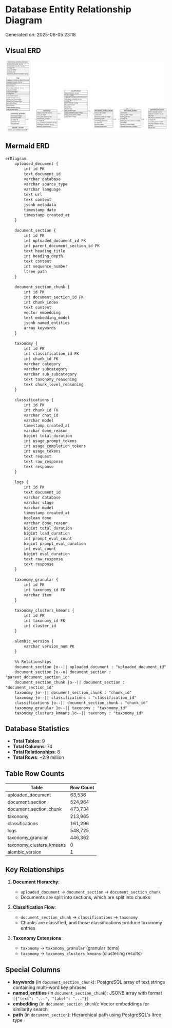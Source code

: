 # Database Entity Relationship Diagram

Generated on: 2025-06-05 23:18

## Visual ERD
![Database ERD](db_diagram.png)

## Mermaid ERD

```mermaid
erDiagram
    uploaded_document {
        int id PK
        text document_id
        varchar database
        varchar source_type
        varchar language
        text url
        text content
        jsonb metadata
        timestamp date
        timestamp created_at
    }
    
    document_section {
        int id PK
        int uploaded_document_id FK
        int parent_document_section_id FK
        text heading_title
        int heading_depth
        text content
        int sequence_number
        ltree path
    }
    
    document_section_chunk {
        int id PK
        int document_section_id FK
        int chunk_index
        text content
        vector embedding
        text embedding_model
        jsonb named_entities
        array keywords
    }
    
    taxonomy {
        int id PK
        int classification_id FK
        int chunk_id FK
        varchar category
        varchar subcategory
        varchar sub_subcategory
        text taxonomy_reasoning
        text chunk_level_reasoning
    }
    
    classifications {
        int id PK
        int chunk_id FK
        varchar chat_id
        varchar model
        timestamp created_at
        varchar done_reason
        bigint total_duration
        int usage_prompt_tokens
        int usage_completion_tokens
        int usage_tokens
        text request
        text raw_response
        text response
    }
    
    logs {
        int id PK
        text document_id
        varchar database
        varchar stage
        varchar model
        timestamp created_at
        boolean done
        varchar done_reason
        bigint total_duration
        bigint load_duration
        int prompt_eval_count
        bigint prompt_eval_duration
        int eval_count
        bigint eval_duration
        text raw_response
        text response
    }
    
    taxonomy_granular {
        int id PK
        int taxonomy_id FK
        varchar item
    }
    
    taxonomy_clusters_kmeans {
        int id PK
        int taxonomy_id FK
        int cluster_id
    }
    
    alembic_version {
        varchar version_num PK
    }
    
    %% Relationships
    document_section }o--|| uploaded_document : "uploaded_document_id"
    document_section }o--o| document_section : "parent_document_section_id"
    document_section_chunk }o--|| document_section : "document_section_id"
    taxonomy }o--|| document_section_chunk : "chunk_id"
    taxonomy }o--|| classifications : "classification_id"
    classifications }o--|| document_section_chunk : "chunk_id"
    taxonomy_granular }o--|| taxonomy : "taxonomy_id"
    taxonomy_clusters_kmeans }o--|| taxonomy : "taxonomy_id"
```

## Database Statistics

- **Total Tables**: 9
- **Total Columns**: 74
- **Total Relationships**: 8
- **Total Rows**: ~2.9 million

## Table Row Counts

| Table | Row Count |
|-------|-----------|
| uploaded_document | 63,536 |
| document_section | 524,964 |
| document_section_chunk | 473,734 |
| taxonomy | 213,965 |
| classifications | 161,296 |
| logs | 548,725 |
| taxonomy_granular | 446,362 |
| taxonomy_clusters_kmeans | 0 |
| alembic_version | 1 |

## Key Relationships

1. **Document Hierarchy**:
   - `uploaded_document` → `document_section` → `document_section_chunk`
   - Documents are split into sections, which are split into chunks

2. **Classification Flow**:
   - `document_section_chunk` → `classifications` → `taxonomy`
   - Chunks are classified, and those classifications produce taxonomy entries

3. **Taxonomy Extensions**:
   - `taxonomy` → `taxonomy_granular` (granular items)
   - `taxonomy` → `taxonomy_clusters_kmeans` (clustering results)

## Special Columns

- **keywords** (in `document_section_chunk`): PostgreSQL array of text strings containing multi-word key phrases
- **named_entities** (in `document_section_chunk`): JSONB array with format `[{"text": "...", "label": "..."}]`
- **embedding** (in `document_section_chunk`): Vector embeddings for similarity search
- **path** (in `document_section`): Hierarchical path using PostgreSQL's ltree type